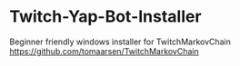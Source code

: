 # Twitch-Yap-Bot-Installer
Beginner friendly windows installer for TwitchMarkovChain https://github.com/tomaarsen/TwitchMarkovChain 
